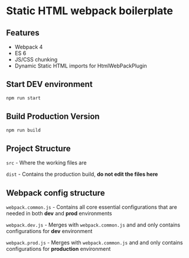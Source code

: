 # Static HTML webpack boilerplate

## Features

- Webpack 4
- ES 6
- JS/CSS chunking
- Dynamic Static HTML imports for HtmlWebPackPlugin

## Start DEV environment

```javascript
npm run start
```

## Build Production Version

```javascript
npm run build
```

## Project Structure

`src` - Where the working files are

`dist` - Contains the production build, **do not edit the files here**

## Webpack config structure

`webpack.common.js` - Contains all core essential configurations that are needed in both **dev** and **prod** environments

`webpack.dev.js` - Merges with `webpack.common.js` and and only contains configurations for **dev** environment

`webpack.prod.js` - Merges with `webpack.common.js` and and only contains configurations for **production** environment
